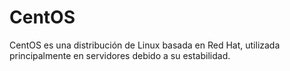 # CentOS
CentOS es una distribución de Linux basada en Red Hat, utilizada principalmente en servidores debido a su estabilidad.

